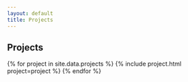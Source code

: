 ```yaml
---
layout: default
title: Projects
---
```


## Projects
{% for project in site.data.projects %}
{% include project.html project=project %}
{% endfor %}
